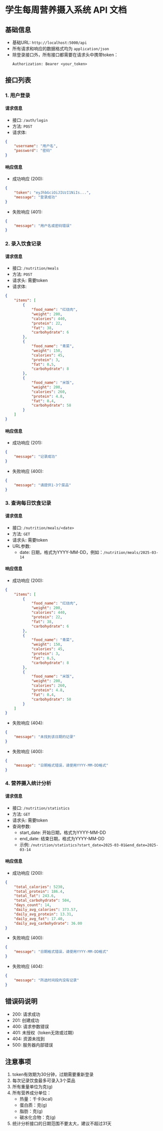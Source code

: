 # 学生每周营养摄入系统 API 文档

## 基础信息

- 基础URL: `http://localhost:5000/api`
- 所有请求和响应的数据格式均为 `application/json`
- 除登录接口外，所有接口都需要在请求头中携带token：
  ```
  Authorization: Bearer <your_token>
  ```

## 接口列表

### 1. 用户登录

#### 请求信息
- 接口: `/auth/login`
- 方法: `POST`
- 请求体:
```json
{
    "username": "用户名",
    "password": "密码"
}
```

#### 响应信息
- 成功响应 (200):
```json
{
    "token": "eyJhbGciOiJIUzI1NiIs...",
    "message": "登录成功"
}
```
- 失败响应 (401):
```json
{
    "message": "用户名或密码错误"
}
```

### 2. 录入饮食记录

#### 请求信息
- 接口: `/nutrition/meals`
- 方法: `POST`
- 请求头: 需要token
- 请求体:
```json
{
    "items": [
        {
            "food_name": "红烧肉",
            "weight": 200,
            "calories": 440,
            "protein": 22,
            "fat": 38,
            "carbohydrate": 6
        },
        {
            "food_name": "青菜",
            "weight": 150,
            "calories": 45,
            "protein": 3,
            "fat": 0.5,
            "carbohydrate": 8
        },
        {
            "food_name": "米饭",
            "weight": 200,
            "calories": 260,
            "protein": 4.8,
            "fat": 0.4,
            "carbohydrate": 58
        }
    ]
}
```

#### 响应信息
- 成功响应 (201):
```json
{
    "message": "记录成功"
}
```
- 失败响应 (400):
```json
{
    "message": "请提供1-3个菜品"
}
```

### 3. 查询每日饮食记录

#### 请求信息
- 接口: `/nutrition/meals/<date>`
- 方法: `GET`
- 请求头: 需要token
- URL参数: 
  - date: 日期，格式为YYYY-MM-DD，例如：`/nutrition/meals/2025-03-14`

#### 响应信息
- 成功响应 (200):
```json
{
    "items": [
        {
            "food_name": "红烧肉",
            "weight": 200,
            "calories": 440,
            "protein": 22,
            "fat": 38,
            "carbohydrate": 6
        },
        {
            "food_name": "青菜",
            "weight": 150,
            "calories": 45,
            "protein": 3,
            "fat": 0.5,
            "carbohydrate": 8
        },
        {
            "food_name": "米饭",
            "weight": 200,
            "calories": 260,
            "protein": 4.8,
            "fat": 0.4,
            "carbohydrate": 58
        }
    ]
}
```
- 失败响应 (404):
```json
{
    "message": "未找到该日期的记录"
}
```
- 失败响应 (400):
```json
{
    "message": "日期格式错误，请使用YYYY-MM-DD格式"
}
```

### 4. 营养摄入统计分析

#### 请求信息
- 接口: `/nutrition/statistics`
- 方法: `GET`
- 请求头: 需要token
- 查询参数:
  - start_date: 开始日期，格式为YYYY-MM-DD
  - end_date: 结束日期，格式为YYYY-MM-DD
  - 示例: `/nutrition/statistics?start_date=2025-03-01&end_date=2025-03-14`

#### 响应信息
- 成功响应 (200):
```json
{
    "total_calories": 5230,
    "total_protein": 186.4,
    "total_fat": 243.6,
    "total_carbohydrate": 504,
    "days_count": 14,
    "daily_avg_calories": 373.57,
    "daily_avg_protein": 13.31,
    "daily_avg_fat": 17.40,
    "daily_avg_carbohydrate": 36.00
}
```
- 失败响应 (400):
```json
{
    "message": "日期格式错误，请使用YYYY-MM-DD格式"
}
```
- 失败响应 (404):
```json
{
    "message": "所选时间段内没有记录"
}
```

## 错误码说明

- 200: 请求成功
- 201: 创建成功
- 400: 请求参数错误
- 401: 未授权（token无效或过期）
- 404: 资源未找到
- 500: 服务器内部错误

## 注意事项

1. token有效期为30分钟，过期需要重新登录
2. 每次记录饮食最多可录入3个菜品
3. 所有重量单位为克(g)
4. 所有营养成分单位：
   - 热量：千卡(kcal)
   - 蛋白质：克(g)
   - 脂肪：克(g)
   - 碳水化合物：克(g)
5. 统计分析接口的日期范围不要太大，建议不超过31天
